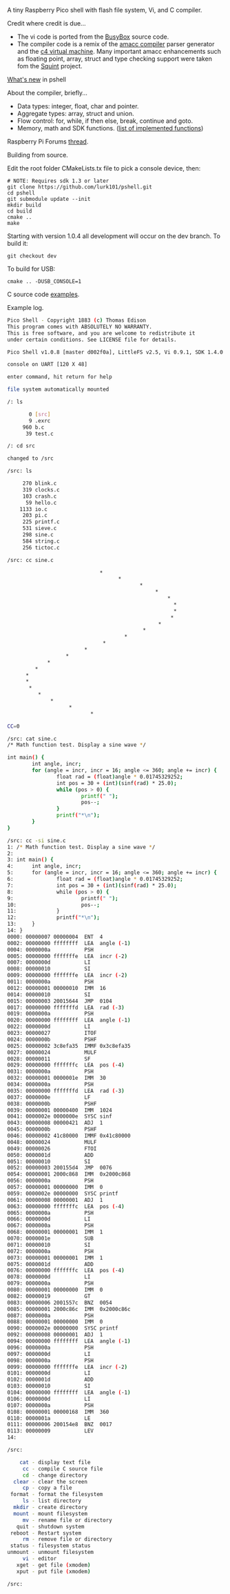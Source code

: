 A tiny Raspberry Pico shell with flash file system, Vi, and C compiler.

[busybox]: https://www.busybox.net
[amacc compiler]: https://github.com/jserv/amacc.git
[c4 virtual machine]: https://github.com/rswier/c4.git
[Squint]: https://github.com/HPCguy/Squint.git
[list of implemented functions]: FUNCTIONS.md
[What's new]: WHATSNEW.md
[examples]: c-examples
[thread]: https://forums.raspberrypi.com/viewtopic.php?t=336843

Credit where credit is due...

- The vi code is ported from the [BusyBox] source code.
- The compiler code is a remix of the [amacc compiler] parser generator
and the [c4 virtual machine]. Many important amacc enhancements such as
floating point, array, struct and type checking support were taken fom
the [Squint] project.

[What's new] in pshell

About the compiler, briefly…

- Data types: integer, float, char and pointer.
- Aggregate types: array, struct and union.
- Flow control: for, while, if then else, break, continue and goto.
- Memory, math and SDK functions. ([list of implemented functions])

Raspberry Pi Forums [thread].

Building from source.

Edit the root folder CMakeLists.tx file to pick a console device, then:

```
# NOTE: Requires sdk 1.3 or later
git clone https://github.com/lurk101/pshell.git
cd pshell
git submodule update --init
mkdir build
cd build
cmake ..
make
```
Starting with version 1.0.4 all development will occur on the dev branch. To build it:
```
git checkout dev
```
To build for USB:
```
cmake .. -DUSB_CONSOLE=1
```

C source code [examples].

Example log.

```sh
Pico Shell - Copyright 1883 (c) Thomas Edison
This program comes with ABSOLUTELY NO WARRANTY.
This is free software, and you are welcome to redistribute it
under certain conditions. See LICENSE file for details.

Pico Shell v1.0.8 [master d002f0a], LittleFS v2.5, Vi 0.9.1, SDK 1.4.0

console on UART [120 X 48]

enter command, hit return for help

file system automatically mounted

/: ls

       0 [src]
       9 .exrc
     960 b.c
      39 test.c

/: cd src

changed to /src

/src: ls

     270 blink.c
     319 clocks.c
     103 crash.c
      59 hello.c
    1133 io.c
     203 pi.c
     225 printf.c
     531 sieve.c
     298 sine.c
     584 string.c
     256 tictoc.c

/src: cc sine.c

                              *
                                    *
                                           *
                                                *
                                                    *
                                                      *
                                                      *
                                                     *
                                                 *
                                            *
                                      *
                               *
                         *
                   *
             *
         *
      *
      *
       *
          *
              *
                    *
                           *

CC=0

/src: cat sine.c
/* Math function test. Display a sine wave */

int main() {
        int angle, incr;
        for (angle = incr, incr = 16; angle <= 360; angle += incr) {
                float rad = (float)angle * 0.01745329252;
                int pos = 30 + (int)(sinf(rad) * 25.0);
                while (pos > 0) {
                        printf(" ");
                        pos--;
                }
                printf("*\n");
        }
}

/src: cc -si sine.c
1: /* Math function test. Display a sine wave */
2:
3: int main() {
4:      int angle, incr;
5:      for (angle = incr, incr = 16; angle <= 360; angle += incr) {
6:              float rad = (float)angle * 0.01745329252;
7:              int pos = 30 + (int)(sinf(rad) * 25.0);
8:              while (pos > 0) {
9:                      printf(" ");
10:                     pos--;
11:             }
12:             printf("*\n");
13:     }
14: }
0000: 00000007 00000004  ENT  4
0002: 00000000 ffffffff  LEA  angle (-1)
0004: 0000000a           PSH
0005: 00000000 fffffffe  LEA  incr (-2)
0007: 0000000d           LI
0008: 00000010           SI
0009: 00000000 fffffffe  LEA  incr (-2)
0011: 0000000a           PSH
0012: 00000001 00000010  IMM  16
0014: 00000010           SI
0015: 00000003 20015644  JMP  0104
0017: 00000000 fffffffd  LEA  rad (-3)
0019: 0000000a           PSH
0020: 00000000 ffffffff  LEA  angle (-1)
0022: 0000000d           LI
0023: 00000027           ITOF
0024: 0000000b           PSHF
0025: 00000002 3c8efa35  IMMF 0x3c8efa35
0027: 00000024           MULF
0028: 00000011           SF
0029: 00000000 fffffffc  LEA  pos (-4)
0031: 0000000a           PSH
0032: 00000001 0000001e  IMM  30
0034: 0000000a           PSH
0035: 00000000 fffffffd  LEA  rad (-3)
0037: 0000000e           LF
0038: 0000000b           PSHF
0039: 00000001 00000400  IMM  1024
0041: 0000002e 0000000e  SYSC sinf
0043: 00000008 00000421  ADJ  1
0045: 0000000b           PSHF
0046: 00000002 41c80000  IMMF 0x41c80000
0048: 00000024           MULF
0049: 00000026           FTOI
0050: 0000001d           ADD
0051: 00000010           SI
0052: 00000003 200155d4  JMP  0076
0054: 00000001 2000c868  IMM  0x2000c868
0056: 0000000a           PSH
0057: 00000001 00000000  IMM  0
0059: 0000002e 00000000  SYSC printf
0061: 00000008 00000001  ADJ  1
0063: 00000000 fffffffc  LEA  pos (-4)
0065: 0000000a           PSH
0066: 0000000d           LI
0067: 0000000a           PSH
0068: 00000001 00000001  IMM  1
0070: 0000001e           SUB
0071: 00000010           SI
0072: 0000000a           PSH
0073: 00000001 00000001  IMM  1
0075: 0000001d           ADD
0076: 00000000 fffffffc  LEA  pos (-4)
0078: 0000000d           LI
0079: 0000000a           PSH
0080: 00000001 00000000  IMM  0
0082: 00000019           GT
0083: 00000006 2001557c  BNZ  0054
0085: 00000001 2000c86c  IMM  0x2000c86c
0087: 0000000a           PSH
0088: 00000001 00000000  IMM  0
0090: 0000002e 00000000  SYSC printf
0092: 00000008 00000001  ADJ  1
0094: 00000000 ffffffff  LEA  angle (-1)
0096: 0000000a           PSH
0097: 0000000d           LI
0098: 0000000a           PSH
0099: 00000000 fffffffe  LEA  incr (-2)
0101: 0000000d           LI
0102: 0000001d           ADD
0103: 00000010           SI
0104: 00000000 ffffffff  LEA  angle (-1)
0106: 0000000d           LI
0107: 0000000a           PSH
0108: 00000001 00000168  IMM  360
0110: 0000001a           LE
0111: 00000006 200154e8  BNZ  0017
0113: 00000009           LEV
14:

/src:

    cat - display text file
     cc - compile C source file
     cd - change directory
  clear - clear the screen
     cp - copy a file
 format - format the filesystem
     ls - list directory
  mkdir - create directory
  mount - mount filesystem
     mv - rename file or directory
   quit - shutdown system
 reboot - Restart system
     rm - remove file or directory
 status - filesystem status
unmount - unmount filesystem
     vi - editor
   xget - get file (xmodem)
   xput - put file (xmodem)

/src:
```

